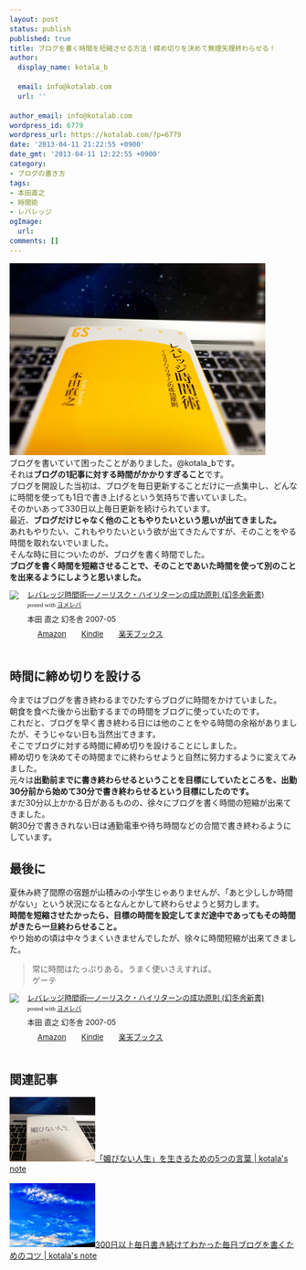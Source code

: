 ```yaml
---
layout: post
status: publish
published: true
title: ブログを書く時間を短縮させる方法！締め切りを決めて無理矢理終わらせる！
author:
  display_name: kotala_b

  email: info@kotalab.com
  url: ''

author_email: info@kotalab.com
wordpress_id: 6779
wordpress_url: https://kotalab.com/?p=6779
date: '2013-04-11 21:22:55 +0900'
date_gmt: '2013-04-11 12:22:55 +0900'
category:
- ブログの書き方
tags:
- 本田直之
- 時間術
- レバレッジ
ogImage:
  url:
comments: []
---
```

<p><img src="/wp-content/uploads/jikanjutsu_130411-448x336.jpg" alt="jikanjutsu_130411" width="448" height="336" class="alignnone size-large wp-image-6784" /><br />
ブログを書いていて困ったことがありました。@kotala_bです。<br />
それは<strong>ブログの1記事に対する時間がかかりすぎること</strong>です。<br />
ブログを開設した当初は、ブログを毎日更新することだけに一点集中し、どんなに時間を使っても1日で書き上げるという気持ちで書いていました。<br />
そのかいあって330日以上毎日更新を続けられています。<br />
最近、<strong>ブログだけじゃなく他のこともやりたいという思いが出てきました。</strong><br />
あれもやりたい、これもやりたいという欲が出てきたんですが、そのことをやる時間を取れないでいました。<br />
そんな時に目についたのが、ブログを書く時間でした。<br />
<strong>ブログを書く時間を短縮させることで、そのことであいた時間を使って別のことを出来るようにしようと思いました。</strong></p>
<div class="booklink-box" style="text-align:left;padding-bottom:20px;font-size:small;/zoom: 1;overflow: hidden;">
<div class="booklink-image" style="float:left;margin:0 15px 10px 0;"><a href="https://www.amazon.co.jp/exec/obidos/asin/4344980395/same-22/" name="booklink" rel="nofollow" target="_blank"><img src="https://images-fe.ssl-images-amazon.com/images/I/41SnKzqnaTL._SL160_.jpg" style="border: none;" /></a></div>
<div class="booklink-info" style="line-height:120%;/zoom: 1;overflow: hidden;">
<div class="booklink-name" style="margin-bottom:10px;line-height:120%"><a href="https://www.amazon.co.jp/exec/obidos/asin/4344980395/same-22/" rel="nofollow" name="booklink" target="_blank">レバレッジ時間術―ノーリスク・ハイリターンの成功原則 (幻冬舎新書)</a>
<div class="booklink-powered-date" style="font-size:8pt;margin-top:5px;font-family:verdana;line-height:120%">posted with <a href="https://yomereba.com" target="_blank">ヨメレバ</a></div>
</div>
<div class="booklink-detail" style="margin-bottom:5px;">本田 直之 幻冬舎 2007-05    </div>
<div class="booklink-link2" style="margin-top:10px;">
<div class="shoplinkamazon" style="display:inline;margin-right:5px;background: url('https://img.yomereba.com/tam_y.gif') 0 0 no-repeat;padding: 2px 0 2px 18px;white-space: nowrap;"><a href="https://www.amazon.co.jp/exec/obidos/asin/4344980395/same-22/" rel="nofollow" target="_blank" title="アマゾン" >Amazon</a></div>
<div class="shoplinkkindle" style="display:inline;margin-right:5px;background: url('https://img.yomereba.com/tam_y.gif') 0 0 no-repeat;padding: 2px 0 2px 18px;white-space: nowrap;"><a href="https://www.amazon.co.jp/exec/obidos/ASIN/B009CTUGIQ/same-22/" rel="nofollow" target="_blank" >Kindle</a></div>
<div class="shoplinkrakuten" style="display:inline;margin-right:5px;background: url('https://img.yomereba.com/tam_y.gif') 0 -50px no-repeat;padding: 2px 0 2px 18px;white-space: nowrap;"><a href="https://hb.afl.rakuten.co.jp/hgc/0fa7afc8.bbfc196a.0fa7afc9.d56c38f1/?pc=http%3A%2F%2Fbooks.rakuten.co.jp%2Frb%2F4409681%2F%3Fscid%3Daf_ich_link_urltxt%26m%3Dhttp%3A%2F%2Fm.rakuten.co.jp%2Fev%2Fbook%2F" rel="nofollow" target="_blank" title="楽天ブックス" >楽天ブックス</a></div>
</div>
</div>
<div class="booklink-footer" style="clear: left"></div>
</div>
<!--more-->
<h2>時間に締め切りを設ける</h2>
<p>今まではブログを書き終わるまでひたすらブログに時間をかけていました。<br />
朝食を食べた後から出勤するまでの時間をブログに使っていたのです。<br />
これだと、ブログを早く書き終わる日には他のことをやる時間の余裕がありましたが、そうじゃない日も当然出てきます。<br />
そこでブログに対する時間に締め切りを設けることにしました。<br />
締め切りを決めてその時間までに終わらせようと自然に努力するように変えてみました。<br />
元々は<strong>出勤前までに書き終わらせるということを目標にしていたところを、出勤30分前から始めて30分で書き終わらせるという目標にしたのです。</strong><br />
まだ30分以上かかる日があるものの、徐々にブログを書く時間の短縮が出来てきました。<br />
朝30分で書ききれない日は通勤電車や待ち時間などの合間で書き終わるようにしています。</p>
<h2>最後に</h2>
<p>夏休み終了間際の宿題が山積みの小学生じゃありませんが、「あと少ししか時間がない」という状況になるとなんとかして終わらせようと努力します。<br />
<strong>時間を短縮させたかったら、目標の時間を設定してまだ途中であってもその時間がきたら一旦終わらせること。</strong><br />
やり始めの頃は中々うまくいきませんでしたが、徐々に時間短縮が出来てきました。</p>
<blockquote><p>常に時間はたっぷりある。うまく使いさえすれば。<br />
ゲーテ</p></blockquote>
<div class="booklink-box" style="text-align:left;padding-bottom:20px;font-size:small;/zoom: 1;overflow: hidden;">
<div class="booklink-image" style="float:left;margin:0 15px 10px 0;"><a href="https://www.amazon.co.jp/exec/obidos/asin/4344980395/same-22/" name="booklink" rel="nofollow" target="_blank"><img src="https://images-fe.ssl-images-amazon.com/images/I/41SnKzqnaTL._SL160_.jpg" style="border: none;" /></a></div>
<div class="booklink-info" style="line-height:120%;/zoom: 1;overflow: hidden;">
<div class="booklink-name" style="margin-bottom:10px;line-height:120%"><a href="https://www.amazon.co.jp/exec/obidos/asin/4344980395/same-22/" rel="nofollow" name="booklink" target="_blank">レバレッジ時間術―ノーリスク・ハイリターンの成功原則 (幻冬舎新書)</a>
<div class="booklink-powered-date" style="font-size:8pt;margin-top:5px;font-family:verdana;line-height:120%">posted with <a href="https://yomereba.com" target="_blank">ヨメレバ</a></div>
</div>
<div class="booklink-detail" style="margin-bottom:5px;">本田 直之 幻冬舎 2007-05    </div>
<div class="booklink-link2" style="margin-top:10px;">
<div class="shoplinkamazon" style="display:inline;margin-right:5px;background: url('https://img.yomereba.com/tam_y.gif') 0 0 no-repeat;padding: 2px 0 2px 18px;white-space: nowrap;"><a href="https://www.amazon.co.jp/exec/obidos/asin/4344980395/same-22/" rel="nofollow" target="_blank" title="アマゾン" >Amazon</a></div>
<div class="shoplinkkindle" style="display:inline;margin-right:5px;background: url('https://img.yomereba.com/tam_y.gif') 0 0 no-repeat;padding: 2px 0 2px 18px;white-space: nowrap;"><a href="https://www.amazon.co.jp/exec/obidos/ASIN/B009CTUGIQ/same-22/" rel="nofollow" target="_blank" >Kindle</a></div>
<div class="shoplinkrakuten" style="display:inline;margin-right:5px;background: url('https://img.yomereba.com/tam_y.gif') 0 -50px no-repeat;padding: 2px 0 2px 18px;white-space: nowrap;"><a href="https://hb.afl.rakuten.co.jp/hgc/0fa7afc8.bbfc196a.0fa7afc9.d56c38f1/?pc=http%3A%2F%2Fbooks.rakuten.co.jp%2Frb%2F4409681%2F%3Fscid%3Daf_ich_link_urltxt%26m%3Dhttp%3A%2F%2Fm.rakuten.co.jp%2Fev%2Fbook%2F" rel="nofollow" target="_blank" title="楽天ブックス" >楽天ブックス</a></div>
</div>
</div>
<div class="booklink-footer" style="clear: left"></div>
</div>
<h2 class="rele">関連記事</h2>
<p><a href="/books-kobinai-jinsei" target="_blank"><img  class="alignleft" src="/wp-content/uploads/kobinai_130408-448x336.jpg" alt="「媚びない人生」を生きるための5つの言葉 | kotala's note" width="150" /></a><a href="/books-kobinai-jinsei" target="_blank">「媚びない人生」を生きるための5つの言葉 | kotala's note</a><br style="clear:both;" /><br />
<a href="/keep-bloging-300days-over" target="_blank"><img  class="alignleft" src="/wp-content/uploads/slooProImg_20130402195317.jpg" alt="300日以上毎日書き続けてわかった毎日ブログを書くためのコツ | kotala's note" width="150" /></a><a href="/keep-bloging-300days-over" target="_blank">300日以上毎日書き続けてわかった毎日ブログを書くためのコツ | kotala's note</a><br style="clear:both;" /></p>

